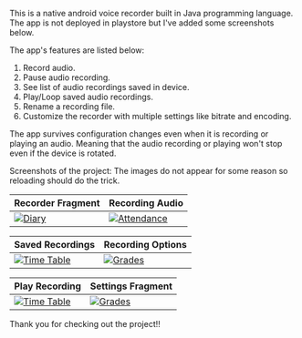 This is a native android voice recorder built in Java programming language. The app is not deployed in playstore but I've added some screenshots below.

The app's features are listed below:
 1. Record audio.
 2. Pause audio recording.
 3. See list of audio recordings saved in device.
 4. Play/Loop saved audio recordings. 
 5. Rename a recording file.
 6. Customize the recorder with multiple settings like bitrate and encoding.

The app survives configuration changes even when it is recording or playing an audio. Meaning that the audio recording or playing won't stop even if the device is rotated.

Screenshots of the project:
The images do not appear for some reason so reloading should do the trick.

| Recorder Fragment | Recording Audio |
|--|--|
| <a href="https://drive.google.com/uc?export=view&id=1aBn5tY_jMSSY1bR5e79lycEXQTF2Bpk4">![Diary](https://drive.google.com/uc?export=view&id=1aBn5tY_jMSSY1bR5e79lycEXQTF2Bpk4) </a> | <a href="https://drive.google.com/uc?export=view&id=1jbzM-W4OZpuWymSCl_iR6qcp1x4CPWJz">![Attendance](https://drive.google.com/uc?export=view&id=1jbzM-W4OZpuWymSCl_iR6qcp1x4CPWJz)</a> |

| Saved Recordings| Recording Options|
|--|--|
| <a href="https://drive.google.com/uc?export=view&id=1PB_1tx2yVliNbT39KtkI_KtC038To7YS">![Time Table](https://drive.google.com/uc?export=view&id=1PB_1tx2yVliNbT39KtkI_KtC038To7YS) </a> | <a href="https://drive.google.com/uc?export=view&id=1NGNFqpKpmmWEudTypy4ZNAZaQisotRnn">![Grades](https://drive.google.com/uc?export=view&id=1NGNFqpKpmmWEudTypy4ZNAZaQisotRnn)</a> |


| Play Recording| Settings Fragment|
|--|--|
| <a href="https://drive.google.com/uc?export=view&id=1CuvGeZT_UqfNIXPQsb1JgysKifPO7Fi3">![Time Table](https://drive.google.com/uc?export=view&id=1CuvGeZT_UqfNIXPQsb1JgysKifPO7Fi3) </a> | <a href="https://drive.google.com/uc?export=view&id=1F9nmrUN2J6UR1gxTLusxVipYbze_Zkmz">![Grades](https://drive.google.com/uc?export=view&id=1F9nmrUN2J6UR1gxTLusxVipYbze_Zkmz)</a> |

Thank you for checking out the project!!
